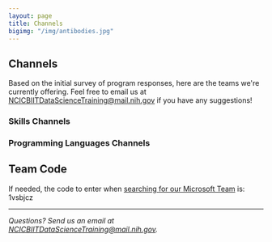 ```yaml
---
layout: page
title: Channels
bigimg: "/img/antibodies.jpg"
---
```


## Channels

Based on the initial survey of program responses, here are the teams we're currently offering. Feel free to email us at [NCICBIITDataScienceTraining@mail.nih.gov](mailto:NCICBIITDataScienceTraining@mail.nih.gov) if you have any suggestions!

### Skills Channels

### Programming Languages Channels

## Team Code

If needed, the code to enter when [searching for our Microsoft Team](https://teams.microsoft.com/_#/discover) is: 1vsbjcz

---
*Questions? Send us an email at [NCICBIITDataScienceTraining@mail.nih.gov](mailto:NCICBIITDataScienceTraining@mail.nih.gov).*

